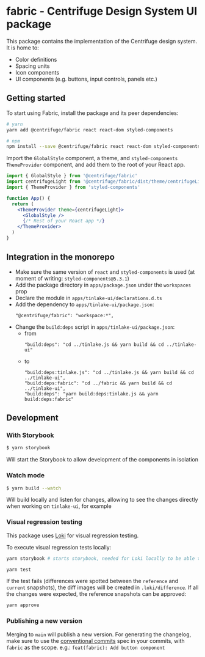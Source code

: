 # fabric - Centrifuge Design System UI package

This package contains the implementation of the Centrifuge design system. It is home to:

- Color definitions
- Spacing units
- Icon components
- UI components (e.g. buttons, input controls, panels etc.)

## Getting started

To start using Fabric, install the package and its peer dependencies:

```bash
# yarn
yarn add @centrifuge/fabric react react-dom styled-components

# npm
npm install --save @centrifuge/fabric react react-dom styled-components
```

Import the `GlobalStyle` component, a theme, and `styled-components` `ThemeProvider` component, and add them to the root of your React app.

```jsx
import { GlobalStyle } from '@centrifuge/fabric'
import centrifugeLight from '@centrifuge/fabric/dist/theme/centrifugeLight'
import { ThemeProvider } from 'styled-components'

function App() {
  return (
    <ThemeProvider theme={centrifugeLight}>
      <GlobalStyle />
      {/* Rest of your React app */}
    </ThemeProvider>
  )
}
```

## Integration in the monorepo

- Make sure the same version of `react` and `styled-components` is used (at moment of writing: `styled-components@5.3.1`)
- Add the package directory in `apps/package.json` under the `workspaces` prop
- Declare the module in `apps/tinlake-ui/declarations.d.ts`
- Add the dependency to `apps/tinlake-ui/package.json`:
  ```
  "@centrifuge/fabric": "workspace:*",
  ```
- Change the `build:deps` script in `apps/tinlake-ui/package.json`:
  - from
    ```
    "build:deps": "cd ../tinlake.js && yarn build && cd ../tinlake-ui"
    ```
  - to
    ```
    "build:deps:tinlake.js": "cd ../tinlake.js && yarn build && cd ../tinlake-ui",
    "build:deps:fabric": "cd ../fabric && yarn build && cd ../tinlake-ui",
    "build:deps": "yarn build:deps:tinlake.js && yarn build:deps:fabric"
    ```

## Development

### With Storybook

```sh
$ yarn storybook
```

Will start the Storybook to allow development of the components in isolation

### Watch mode

```sh
$ yarn build --watch
```

Will build locally and listen for changes, allowing to see the changes directly when working on `tinlake-ui`, for example

### Visual regression testing

This package uses [Loki](https://loki.js.org/) for visual regression testing.

To execute visual regression tests locally:

```sh
yarn storybook # starts storybook, needed for Loki locally to be able to operate on stories

yarn test
```

If the test fails (differences were spotted between the `reference` and `current` snapshots), the diff images will be
created in `.loki/difference`. If all the changes were expected, the reference snapshots can be approved:

```sh
yarn approve
```

### Publishing a new version

Merging to `main` will publish a new version. For generating the changelog, make sure to use the [conventional commits](https://www.conventionalcommits.org/en/v1.0.0/) spec in your commits, with `fabric` as the scope. e.g.: `feat(fabric): Add button component`
